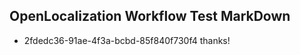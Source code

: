 ## OpenLocalization Workflow Test MarkDown

* 2fdedc36-91ae-4f3a-bcbd-85f840f730f4 
thanks!



<!--HONumber=Feb16_HO3-->
